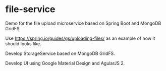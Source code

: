 # file-service
Demo for the file upload microservice based on Spring Boot and MongoDB GridFS

Use  https://spring.io/guides/gs/uploading-files/ as an example of how it should looks like.

Develop StorageService based on MongoDB GridFS.

Develop UI using Google Material Design and AgularJS 2.
